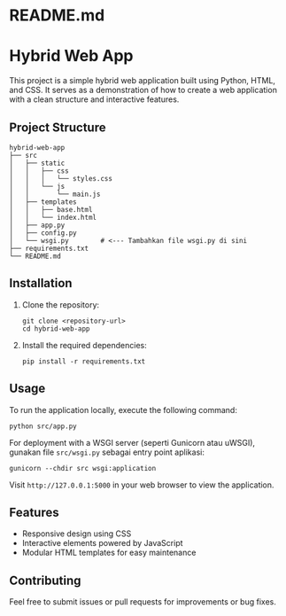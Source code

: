 # README.md

# Hybrid Web App

This project is a simple hybrid web application built using Python, HTML, and CSS. It serves as a demonstration of how to create a web application with a clean structure and interactive features.

## Project Structure

```
hybrid-web-app
├── src
│   ├── static
│   │   ├── css
│   │   │   └── styles.css
│   │   └── js
│   │       └── main.js
│   ├── templates
│   │   ├── base.html
│   │   └── index.html
│   ├── app.py
│   ├── config.py
│   └── wsgi.py        # <--- Tambahkan file wsgi.py di sini
├── requirements.txt
└── README.md
```

## Installation

1. Clone the repository:
   ```
   git clone <repository-url>
   cd hybrid-web-app
   ```

2. Install the required dependencies:
   ```
   pip install -r requirements.txt
   ```

## Usage

To run the application locally, execute the following command:
```
python src/app.py
```

For deployment with a WSGI server (seperti Gunicorn atau uWSGI), gunakan file `src/wsgi.py` sebagai entry point aplikasi:

```
gunicorn --chdir src wsgi:application
```

Visit `http://127.0.0.1:5000` in your web browser to view the application.

## Features

- Responsive design using CSS
- Interactive elements powered by JavaScript
- Modular HTML templates for easy maintenance

## Contributing

Feel free to submit issues or pull requests for improvements or bug fixes.